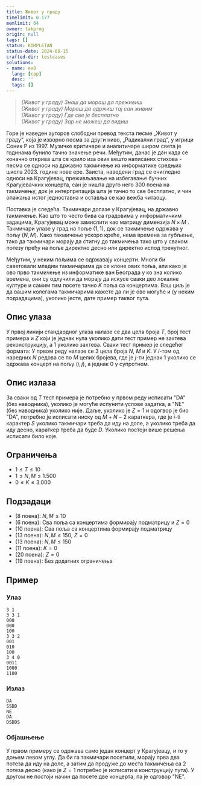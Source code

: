 ```yaml
---
title: Живот у граду
timelimit: 0.177
memlimit: 64
owner: takprog
origin: null
tags: []
status: KOMPLETAN
status-date: 2024-08-15
crafted-dir: testcases
solutions:
- name: ex0
  lang: [cpp]
  desc: ''
  tags: []
---
```


> *(Живот у граду) Знаш да мораш да преживиш <br>
> (Живот у граду) Мораш да одржиш тај сан живим <br>
> (Живот у граду) Где све је бесплатно <br>
> (Живот у граду) Зар не можеш да видиш* <br>

Горе је наведен ауторов слободни превод текста песме „Живот у граду“, која је изворно песма за други ниво, „Радикални град“, у игрици Соник Р из 1997. Музичке критичаре и аналитичаре широм света је годинама бунило тачно значење речи. Међутим, данас је дан када се коначно открива шта се крило иза ових вешто написаних стихова - песма се односи на државно такмичење из информатике средњих школа 2023. године нове ере. Заиста, наведени град се очигледно односи на Крагујевац, преживљавање на избегавање бучних Крагујевачких концерта, сан је ништа друго него 300 поена на такмичењу, док је интерпретација шта је тачно то све бесплатно, и чин опажања истог једноставна и оставља се као вежба читаоцу.

Поставка је следећа. Такмичари долазе у Крагујевац, на државно такмичење. Као што то често бива са градовима у информатичким задацима, Крагујевац може замислити као матрицу димензија $N\times M$ . Такмичари улазе у град на поље $(1,1)$, док се такмичење одржава у пољу $(N,M)$. Како такмичење ускоро креће, нема времена за губљење, тако да такмичари морају да стигну до такмичења тако што у сваком потезу пређу на поље директно десно или директно испод тренутног. 

Међутим, у неким пољима се одржавају концерти. Многи би саветовали младим такмичарима да се клоне ових поља, али како је ово прво такмичење из информатике ван Београда у ко зна колико времена, они су одлучили да морају да искусе сваки део локалне културе и самим тим посете тачно $K$ поља са концертима. Ваш циљ је да вашим колегама такмичарима кажете да ли је ово могуће и (у неким подзадацима), уколико јесте, дате пример таквог пута.

## Опис улаза
У првој линији стандардног улаза налазе се два цела броја $T$, број тест примера и $Z$ који је једнак нула уколико дати тест пример не захтева реконструкцију, а $1$ уколико захтева. Сваки тест пример је следећег формата: У првом реду налазе се $3$ цела броја $N$, $M$ и $K$. У $i$-том од наредних $N$ редова се по $M$ целих бројева, где је $j$-ти једнак $1$ уколико се одржава концерт на пољу $(i,j)$, а једнак $0$ у супротном.
## Опис излаза
За сваки од $T$ тест примера је потребно у првом реду исписати "DA" (без наводника), уколико је могуће испунити услове задатка, а "NE" (без наводника) уколико није. Даље, уколико је $Z=1$ и одогвор је био "DA", потребно је исписати ниску од $M+N-2$ караткера, где је $i$-ti карактер $S$ уколико такмичари треба да иду на доле, а уколико треба да иду десно, караткер треба да буде $D$. Уколико постоји више решења исписати било које.
## Ограничења
- $1 \leq T \leq 10$
- $1 \leq N,M \leq 1.500$
- $0 \leq K \leq 3.000$
## Подзадаци
-   (8 поена): $N,M\leq 10$
-   (6 поена): Сва поља са концертима формирају подматрицу и $Z=0$
-   (10 поена): Сва поља са концертима формирају подматрицу
-   (13 поена): $N,M\leq 150$, $Z=0$
-   (13 поена): $N,M\leq 150$
-   (11 поена): $K=0$
-   (20 поена): $Z=0$
-   (19 поена): Без додатних ограничења
## Пример

### Улаз

```
3 1
3 3 1
000
000
100
3 3 2
001
010
100
3 4 0
0011
1000
1100

```

### Излаз

```
DA
SSDD
NE
DA
DSDDS
```
### Објашњење
У првом примеру се одржава само један концерт у Крагујевцу, и то у доњем левом углу. Да би га такмичари посетили, морају прва два потеза да иду на доле, а затим да продуже до места такмичења са 2 потеза десно (како је $Z=1$ потребно је исписати и конструкцију пута). У другом не постоји начин да посете две концерта, па је одговор "NE".



